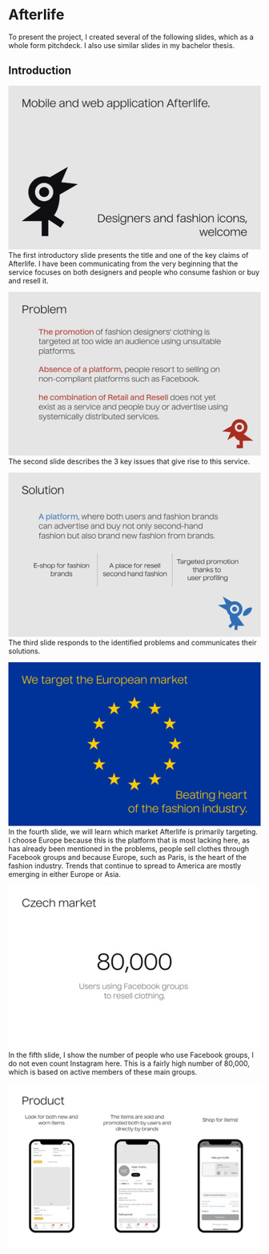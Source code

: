# Afterlife
To present the project, I created several of the following slides, which as a whole form pitchdeck. I also use similar slides in my bachelor thesis.

## Introduction
![slide 1 introduction](img/slide-1.png)
The first introductory slide presents the title and one of the key claims of Afterlife. I have been communicating from the very beginning that the service focuses on both designers and people who consume fashion or buy and resell it.

![slide 2 problems](img/slide-2.png)
The second slide describes the 3 key issues that give rise to this service.

![slide 3 solution](img/slide-3.png)
The third slide responds to the identified problems and communicates their solutions.

![slide 4 market](img/slide-4.png)
In the fourth slide, we will learn which market Afterlife is primarily targeting. I choose Europe because this is the platform that is most lacking here, as has already been mentioned in the problems, people sell clothes through Facebook groups and because Europe, such as Paris, is the heart of the fashion industry. Trends that continue to spread to America are mostly emerging in either Europe or Asia.

![slide 5 Czech market](img/slide-5.png)
In the fifth slide, I show the number of people who use Facebook groups, I do not even count Instagram here. This is a fairly high number of 80,000, which is based on active members of these main groups.

![slide 6 product](img/slide-6.png)
